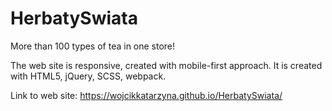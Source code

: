 # HerbatySwiata
More than 100 types of tea in one store!

The web site is responsive, created with mobile-first approach. It is created with HTML5, jQuery, SCSS, webpack.

Link to web site: https://wojcikkatarzyna.github.io/HerbatySwiata/

